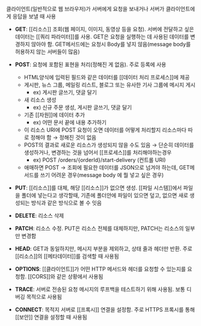 클라이언트(일반적으로 웹 브라우저)가 서버에게 요청을 보내거나 서버가 클라이언트에게 응답을 보낼 때 사용

- **GET**: [[리소스]] 조회(웹 페이지, 이미지, 동영상 등을 요청). 서버에 전달하고 싶은 데이터는 [[쿼리 파라미터]]를 사용. GET은 요청을 실행하는 데 사용된 데이터를 변경하지 않아야 함. GET메서드에는 요청시 Body를 넣지 않음(message body를 허용하지 않는 서버들이 많음)
    
- **POST**: 요청에 포함된 표현을 처리(정해진 게 없음). 주로 등록에 사용
	- HTML양식에 입력된 필드와 같은 데이터를 [[데이터 처리 프로세스]]에 제공
	- 게시판, 뉴스 그룹, 메일링 리스트, 블로그 또는 유사한 기사 그룹에 메시지 게시
		- ex) 게시판 글쓰기, 댓글 달기
	- 새 리소스 생성
		- ex) 신규 주문 생성, 게시판 글쓰기, 댓글 달기
	- 기존 [[자원]]에 데이터 추가
		- ex) 어떤 문서 끝에 내용 추가하기
	- 이 리소스 URI에 POST 요청이 오면 데이터를 어떻게 처리할지 리소스마다 따로 정해야 함 → 정해진 것이 없음
	- POST의 결과로 새로운 리소스가 생성되지 않을 수도 있음 → 단순히 데이터를 생성하거나, 변경하는 것을 넘어서 [[프로세스]]를 처리해야하는경우
		- ex) POST /orders/{orderId}/start-delivery (컨트롤 URI)
	- 애매하면 POST → 조회에 필요한 데이터를 JSON으로 넘겨야 하는데, GET메서드를 쓰기 어려운 경우(message body 에 뭘 넣고 싶은 경우)
    
- **PUT**: [[리소스]]를 대체, 해당 [[리소스]]가 없으면 생성. [[파일 시스템]]에서 파일을 폴더에 넣는다고 생각할때, 기존에 폴더안에 파일이 있으면 덮고, 없으면 새로 생성되는 방식과 같은 방식으로 볼 수 잇음
    
- **DELETE**: 리소스 삭제
    
- **PATCH**: 리소스 수정. PUT은 리소스 전체를 대체하지만, PATCH는 리소스의 일부만 변경함
    
- **HEAD**: GET과 동일하지만, 메시지 부분을 제외하고, 상태 줄과 헤더만 반환. 주로 [[리소스]]의 [[메타데이터]]를 검색할 때 사용됨
    
- **OPTIONS**: [[클라이언트]]가 어떤 HTTP 메서드와 헤더를 요청할 수 있는지를 요청함. [[CORS]]와 같은 상황에서 사용됨
    
- **TRACE**: 서버로 전송된 요청 메시지의 루프백을 테스트하기 위해 사용됨. 보통 디버깅 목적으로 사용됨
    
- **CONNECT**: 목적지 서버로 [[프록시]] 연결을 설정함. 주로 HTTPS 프록시를 통해 [[보안]] 연결을 설정할 때 사용됨




